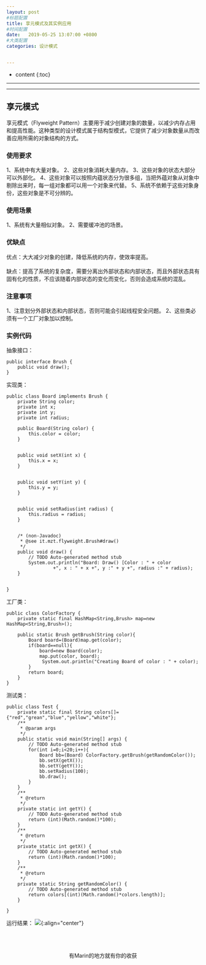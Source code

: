 ```yaml
---
layout: post
#标题配置
title: 享元模式及其实例应用
#时间配置
date:   2019-05-25 13:07:00 +0800
#大类配置
categories: 设计模式


---
```


* content
{:toc}
---
---

## 享元模式
享元模式（Flyweight Pattern）主要用于减少创建对象的数量，以减少内存占用和提高性能。这种类型的设计模式属于结构型模式，它提供了减少对象数量从而改善应用所需的对象结构的方式。

### 使用要求
1、系统中有大量对象。 2、这些对象消耗大量内存。 3、这些对象的状态大部分可以外部化。 4、这些对象可以按照内蕴状态分为很多组，当把外蕴对象从对象中剔除出来时，每一组对象都可以用一个对象来代替。 5、系统不依赖于这些对象身份，这些对象是不可分辨的。

### 使用场景
1、系统有大量相似对象。 2、需要缓冲池的场景。

### 优缺点
优点：大大减少对象的创建，降低系统的内存，使效率提高。<br><br>
缺点：提高了系统的复杂度，需要分离出外部状态和内部状态，而且外部状态具有固有化的性质，不应该随着内部状态的变化而变化，否则会造成系统的混乱。

### 注意事项
1、注意划分外部状态和内部状态，否则可能会引起线程安全问题。 2、这些类必须有一个工厂对象加以控制。

### 实例代码
抽象接口：
```
public interface Brush {
	public void draw();
}
```
实现类：
```
public class Board implements Brush {
	private String color;
	private int x;
	private int y;
	private int radius;
	
	public Board(String color) {
		this.color = color;
	}
	

	public void setX(int x) {
		this.x = x;
	}


	public void setY(int y) {
		this.y = y;
	}


	public void setRadius(int radius) {
		this.radius = radius;
	}


	/* (non-Javadoc)
	 * @see it.mzt.flyweight.Brush#draw()
	 */
	public void draw() {
		// TODO Auto-generated method stub
		System.out.println("Board: Draw() [Color : " + color 
		         +", x : " + x +", y :" + y +", radius :" + radius);
	}


}
```
工厂类：
```
public class ColorFactory {
	private static final HashMap<String,Brush> map=new HashMap<String,Brush>();
	
	public static Brush getBrush(String color){
		Board board=(Board)map.get(color);
		if(board==null){
			board=new Board(color);
			map.put(color, board);
			 System.out.println("Creating Board of color : " + color);
		}
		return board;
	}
}
```
测试类：
```
public class Test {
	private static final String colors[]={"red","grean","blue","yellow","white"};
	/**
	 * @param args
	 */
	public static void main(String[] args) {
		// TODO Auto-generated method stub
		for(int i=0;i<20;i++){
			Board bb=(Board) ColorFactory.getBrush(getRandomColor());
			bb.setX(getX());
			bb.setY(getY());
			bb.setRadius(100);
			bb.draw();
		}
	}
	/**
	 * @return
	 */
	private static int getY() {
		// TODO Auto-generated method stub
		return (int)(Math.random()*100);
	}
	/**
	 * @return
	 */
	private static int getX() {
		// TODO Auto-generated method stub
		return (int)(Math.random()*100);
	}
	/**
	 * @return
	 */
	private static String getRandomColor() {
		// TODO Auto-generated method stub
		return colors[(int)(Math.random()*colors.length)];
	}

}
```
运行结果：
![](https://itmanmzt.github.io/styles/images/xiangyuan/001.jpg){:align="center"}<br><br>
<br>

<br>

<center>有Marin的地方就有你的收获</center>